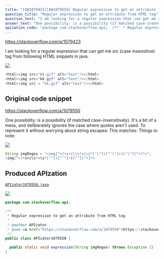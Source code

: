 ```yaml
---
title: "[Q#1079423][A#1079550] Regular expression to get an attribute from HTML tag"
question_title: "Regular expression to get an attribute from HTML tag"
question_text: "I am looking for a regular expression that can get me src (case insensitive) tag from following HTML snippets in java."
answer_text: "One possibility: is a possibility (if matched case-insensitively). It's a bit of a mess, and deliberately ignores the case where quotes aren't used. To represent it without worrying about string escapes: This matches: Things to note:"
apization_code: "package com.stackoverflow.api;  /**  * Regular expression to get an attribute from HTML tag  *  * @author APIzator  * @see <a href=\"https://stackoverflow.com/a/1079550\">https://stackoverflow.com/a/1079550</a>  */ public class APIzator1079550 {    public static void expression(String imgRegex) throws Exception {} }"
---
```


https://stackoverflow.com/q/1079423

I am looking for a regular expression that can get me src (case insensitive) tag from following HTML snippets in java.


<div class="code-logo"><img src="/stackoverflow.png" /></div>

```java
<html><img src="kk.gif" alt="text"/></html>
<html><img src='kk.gif' alt="text"/></html>
<html><img src = "kk.gif" alt="text"/></html>
```


## Original code snippet

https://stackoverflow.com/a/1079550

One possibility:
is a possibility (if matched case-insensitively). It&#x27;s a bit of a mess, and deliberately ignores the case where quotes aren&#x27;t used. To represent it without worrying about string escapes:
This matches:
Things to note:

<div class="code-logo"><img src="/stackoverflow.png" /></div>

```java
String imgRegex = "<img[^>]+src\\s*=\\s*['\"]([^'\"]+)['\"][^>]*>";
<img[^>]+src\s*=\s*['"]([^'"]+)['"][^>]*>
```

## Produced APIzation

[`APIzator1079550.java`](https://github.com/pasqualesalza/apization-temp-data/raw/master/search/APIzator1079550.java)

<div class="code-logo"><img src="/apizator.png" /></div>

```java
package com.stackoverflow.api;

/**
 * Regular expression to get an attribute from HTML tag
 *
 * @author APIzator
 * @see <a href="https://stackoverflow.com/a/1079550">https://stackoverflow.com/a/1079550</a>
 */
public class APIzator1079550 {

  public static void expression(String imgRegex) throws Exception {}
}

```